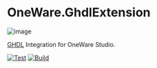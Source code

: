 # OneWare.GhdlExtension


![image](https://github.com/ProtopSolutions/OneWare.GhdlExtension/assets/25281882/b81602ef-9c8c-4136-9c82-81838c48abbc)

[GHDL](https://github.com/ghdl/ghdl) Integration for OneWare Studio.

[![Test](https://github.com/ProtopSolutions/OneWare.GhdlExtension/actions/workflows/test.yml/badge.svg)](https://github.com/ProtopSolutions/OneWare.GhdlExtension/actions/workflows/test.yml)
[![Build](https://github.com/ProtopSolutions/OneWare.GhdlExtension/actions/workflows/publish.yml/badge.svg)](https://github.com/ProtopSolutions/OneWare.GhdlExtension/actions/workflows/publish.yml)
